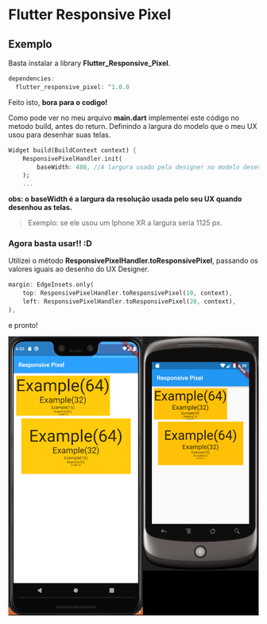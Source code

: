 # Flutter Responsive Pixel

## Exemplo

Basta instalar a library **Flutter_Responsive_Pixel**.

```dart
dependencies:
  flutter_responsive_pixel: ^1.0.0
```

Feito isto, **bora para o codigo!**

Como pode ver no meu arquivo **main.dart** implementei este código no metodo build, antes do return.
Definindo a largura do modelo que o meu UX usou para desenhar suas telas.
```dart
Widget build(BuildContext context) {
	ResponsivePixelHandler.init(
	    baseWidth: 480, //A largura usado pelo designer no modelo desenhado
	);
	...
```
**obs: o baseWidth é a largura da resolução usada pelo seu UX quando desenhou as telas.**
>Exemplo: se ele usou um Iphone XR a largura seria 1125 px.

### Agora basta usar!! :D

Utilizei o método **ResponsivePixelHandler.toResponsivePixel**, passando os valores iguais ao desenho do UX Designer.

```dart
margin: EdgeInsets.only(
	top: ResponsivePixelHandler.toResponsivePixel(10, context),
	left: ResponsivePixelHandler.toResponsivePixel(20, context),
),
```
e pronto!

![](/images/mobiles-with-responsive.png)



